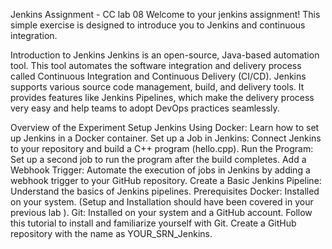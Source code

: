 Jenkins Assignment - CC lab 08
Welcome to your jenkins assignment! This simple exercise is designed to introduce you to Jenkins and continuous integration.

Introduction to Jenkins
Jenkins is an open-source, Java-based automation tool. This tool automates the software integration and delivery process called Continuous Integration and Continuous Delivery (CI/CD). Jenkins supports various source code management, build, and delivery tools. It provides features like Jenkins Pipelines, which make the delivery process very easy and help teams to adopt DevOps practices seamlessly.

Overview of the Experiment
Setup Jenkins Using Docker: Learn how to set up Jenkins in a Docker container.
Set up a Job in Jenkins: Connect Jenkins to your repository and build a C++ program (hello.cpp).
Run the Program: Set up a second job to run the program after the build completes.
Add a Webhook Trigger: Automate the execution of jobs in Jenkins by adding a webhook trigger to your GitHub repository.
Create a Basic Jenkins Pipeline: Understand the basics of Jenkins pipelines.
Prerequisites
Docker: Installed on your system. (Setup and Installation should have been covered in your previous lab ).
Git: Installed on your system and a GitHub account. Follow this tutorial to install and familiarize yourself with Git.
Create a GitHub repository with the name as YOUR_SRN_Jenkins.
